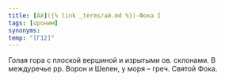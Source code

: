 ```yaml
---
title: [Ай]({% link _terms/ай.md %})-Фока I
tags: [ороним]
synonyms:
temp: "[Г12]"
---
```


Голая гора с плоской вершиной и изрытыми ов. склонами. В междуречье рр. Ворон и
Шелен, у моря – греч. Святой Фока.
